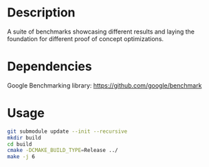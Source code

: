 # Description

A suite of benchmarks showcasing different results and laying the foundation for different proof of concept optimizations.

# Dependencies

Google Benchmarking library: https://github.com/google/benchmark

# Usage
```bash
git submodule update --init --recursive
mkdir build
cd build
cmake -DCMAKE_BUILD_TYPE=Release ../
make -j 6
```
